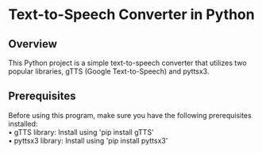 # Text-to-Speech Converter in Python

## Overview
This Python project is a simple text-to-speech converter that utilizes two popular libraries, gTTS (Google Text-to-Speech) and pyttsx3.

## Prerequisites
Before using this program, make sure you have the following prerequisites installed:<br>
• gTTS library: Install using 'pip install gTTS'<br>
• pyttsx3 library: Install using 'pip install pyttsx3'<br>
